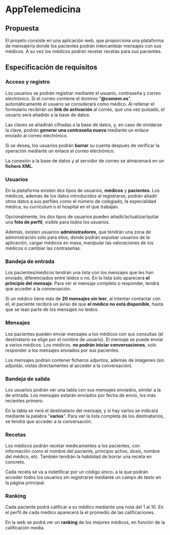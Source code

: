 # AppTelemedicina 

## Propuesta ##

El proyeto consiste en una aplicación web, que proporciona una plataforma de mensajería donde los pacientes podrán intercambiar mensajes con sus médicos. A su vez los médicos podrán recetar recetas para sus pacientes.

## Especificación de requisitos ##

### Acceso y registro ###

Los usuarios se podrán registrar mediante el usuario, contraseña y correo electrónico. 
Si el correo contiene el dominio "**@comem.es**", automáticamente el usuario se considerará como médico. Al rellenar el formulario recibirán un **link de activación** al correo, que una vez pulsado, el usuario será añadido a la base de datos.

Las claves se añadirán cifradas a la base de datos, y, en caso de olvidarse la clave, podrán **generar una contraseña nueva** mediante un enlace enviado al correo electrónico.

Si se desea, los usuarios podrán **borrar** su cuenta después de verificar la operación mediante un enlace al correo electrónico.

La conexión a la base de datos y al servidor de correo se almacenará en un **fichero XML**.

### Usuarios ###

En la plataforma existen dos tipos de usuarios, **médicos** y **pacientes**. Los médicos, además de los datos introducidos al registrarse, podrán añadir otros datos a sus perfiles como el número de colegiado, la especialidad médica, su currículum o el hospital en el que trabajan. 

Opcionalmente, los dos tipos de usuarios pueden añadir/actualizar/quitar una **foto de perfil**, visible para todos los usuarios.

Además, existen usuarios **administradores**, que tendrán una zona de administración solo para ellos, donde podrán expulsar usuarios de la aplicación, cargar médicos en masa, manipular las valoraciones de los médicos o cambiar las contraseñas.

### Bandeja de entrada ###

Los pacientes/médicos tendrán una lista con los mensajes que les han enviado, diferenciados entre leídos o no. En la lista solo aparecerá **el principio del mensaje**. Para ver el mensaje completo o responder, tendrá que acceder a la conversación.

Si un médico tiene más de **20 mensajes sin leer**, al intentar contactar con él, el paciente recibirá un aviso de que **el médico no está disponible**, hasta que se lean parte de los mensajes no leídos.

### Mensajes ###

Los pacientes pueden enviar mensajes a los médicos con sus consultas (el destinatario se elige por el nombre de usuario). El mensaje se puede enviar a varios médicos. Los médicos. **no podrán iniciar conversaciones**, solo responder a los mensajes enviados por sus pacientes. 

Los mensajes podrán contener ficheros adjuntos, además de imágenes (sin adjuntar, vistas directamentes al acceder a la conversación).

### Bandeja de salida ###

Los usuarios podrán ver una tabla con sus mensajes enviados, similar a la de entrada. Los mensajes estarán envíados por fecha de envío, los más recientes primero.

En la tabla se verá el destinatario del mensaje, y si hay varios se indicará mediante la palabra "**varios**". Para ver la lista completa de los destinatarios, se tendrá que acceder a la conversación.

### Recetas

Los médicos podrán recetar medicamentos a los pacientes, con información como el nombre del paciente, principio activo, dosis, nombre del médico, etc. También tendrán la habilidad de borrar una receta en concreto.

Cada receta se va a indetificar por un código único, a la que podrán acceder todos los usuarios sin registrarse mediante un campo de texto en la página principal.

### Ranking ###

Cada paciente podrá calificar a su médico mediante una nota del 1 al 10. En el perfil de cada médico aparecerá la el promedio de las calificaciones.

En la web se podrá ver un **ranking** de los mejores médicos, en función de la calificación media.